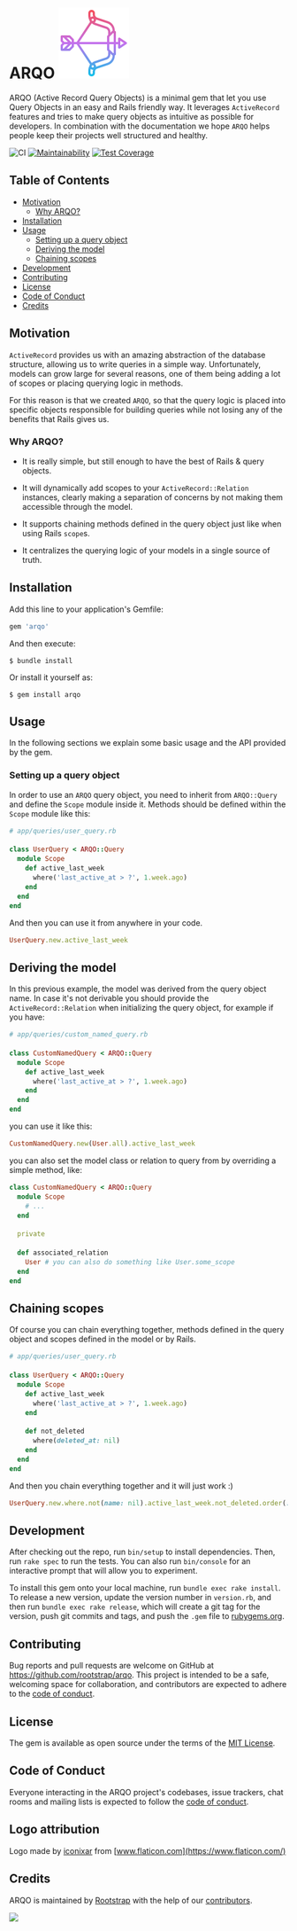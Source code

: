 # ARQO ![ARQO](docs/images/logo.png)

ARQO (Active Record Query Objects) is a minimal gem that let you use Query Objects in an easy and Rails friendly way. It leverages `ActiveRecord` features and tries to make query objects as intuitive as possible for developers. In combination with the documentation we hope `ARQO` helps people keep their projects well structured and healthy.

![CI](https://github.com/rootstrap/arqo/workflows/ci/badge.svg)
[![Maintainability](https://api.codeclimate.com/v1/badges/5ed2b32bfdf09746bd82/maintainability)](https://codeclimate.com/github/rootstrap/arqo/maintainability)
[![Test Coverage](https://api.codeclimate.com/v1/badges/5ed2b32bfdf09746bd82/test_coverage)](https://codeclimate.com/github/rootstrap/arqo/test_coverage)

## Table of Contents

- [Motivation](#motivation)
  - [Why ARQO?](#why-arqo)
- [Installation](#installation)
- [Usage](#usage)
  - [Setting up a query object](#setting-up-a-query-object)
  - [Deriving the model](#deriving-the-model)
  - [Chaining scopes](#chaining-scopes)
- [Development](#development)
- [Contributing](#contributing)
- [License](#license)
- [Code of Conduct](#code-of-conduct)
- [Credits](#credits)

## Motivation

`ActiveRecord` provides us with an amazing abstraction of the database structure, allowing us to write queries in a simple way. Unfortunately, models can grow large for several reasons, one of them being adding a lot of scopes or placing querying logic in methods.

For this reason is that we created `ARQO`, so that the query logic is placed into specific objects responsible for building queries while not losing any of the benefits that Rails gives us.

### Why ARQO?

- It is really simple, but still enough to have the best of Rails & query objects.

- It will dynamically add scopes to your `ActiveRecord::Relation` instances, clearly making a separation of concerns by not making them accessible through the model.

- It supports chaining methods defined in the query object just like when using Rails `scope`s.

- It centralizes the querying logic of your models in a single source of truth.

## Installation

Add this line to your application's Gemfile:

```ruby
gem 'arqo'
```

And then execute:

    $ bundle install

Or install it yourself as:

    $ gem install arqo

## Usage

In the following sections we explain some basic usage and the API provided by the gem.

### Setting up a query object

In order to use an `ARQO` query object, you need to inherit from `ARQO::Query` and define the `Scope` module inside it. Methods should be defined within the `Scope` module like this:
```ruby
# app/queries/user_query.rb

class UserQuery < ARQO::Query
  module Scope
    def active_last_week
      where('last_active_at > ?', 1.week.ago)
    end
  end
end
```

And then you can use it from anywhere in your code.
```ruby
UserQuery.new.active_last_week
```

## Deriving the model
In this previous example, the model was derived from the query object name. In case it's not derivable you should provide the `ActiveRecord::Relation` when initializing the query object, for example if you have:
```ruby
# app/queries/custom_named_query.rb

class CustomNamedQuery < ARQO::Query
  module Scope
    def active_last_week
      where('last_active_at > ?', 1.week.ago)
    end
  end
end
```

you can use it like this:
```ruby
CustomNamedQuery.new(User.all).active_last_week
```

you can also set the model class or relation to query from by overriding a simple method, like:

```ruby
class CustomNamedQuery < ARQO::Query
  module Scope
    # ...
  end

  private

  def associated_relation
    User # you can also do something like User.some_scope
  end
end
```

## Chaining scopes
Of course you can chain everything together, methods defined in the query object and scopes defined in the model or by Rails.
```ruby
# app/queries/user_query.rb

class UserQuery < ARQO::Query
  module Scope
    def active_last_week
      where('last_active_at > ?', 1.week.ago)
    end

    def not_deleted
      where(deleted_at: nil)
    end
  end
end
```

And then you chain everything together and it will just work :)
```ruby
UserQuery.new.where.not(name: nil).active_last_week.not_deleted.order(:id)
```

## Development

After checking out the repo, run `bin/setup` to install dependencies. Then, run `rake spec` to run the tests. You can also run `bin/console` for an interactive prompt that will allow you to experiment.

To install this gem onto your local machine, run `bundle exec rake install`. To release a new version, update the version number in `version.rb`, and then run `bundle exec rake release`, which will create a git tag for the version, push git commits and tags, and push the `.gem` file to [rubygems.org](https://rubygems.org).

## Contributing

Bug reports and pull requests are welcome on GitHub at https://github.com/rootstrap/arqo. This project is intended to be a safe, welcoming space for collaboration, and contributors are expected to adhere to the [code of conduct](https://github.com/rootstrap/arqo/blob/master/CODE_OF_CONDUCT.md).


## License

The gem is available as open source under the terms of the [MIT License](https://opensource.org/licenses/MIT).

## Code of Conduct

Everyone interacting in the ARQO project's codebases, issue trackers, chat rooms and mailing lists is expected to follow the [code of conduct](https://github.com/rootstrap/arqo/blob/master/CODE_OF_CONDUCT.md).

## Logo attribution
Logo made by [iconixar](https://www.flaticon.com/free-icon/archery_3080892) from [www.flaticon.com](https://www.flaticon.com/)

## Credits

ARQO is maintained by [Rootstrap](http://www.rootstrap.com) with the help of our [contributors](https://github.com/rootstrap/arqo/contributors).

[<img src="https://s3-us-west-1.amazonaws.com/rootstrap.com/img/rs.png" width="100"/>](http://www.rootstrap.com)

